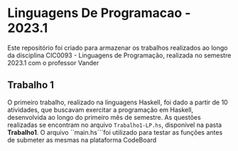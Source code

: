 # Linguagens De Programacao - 2023.1

Este repositório foi criado para armazenar os trabalhos realizados ao longo da disciplina CIC0093 - Linguagens de Programação, realizada no semestre 2023.1 com o professor Vander

## Trabalho 1

O primeiro trabalho, realizado na linguagens Haskell, foi dado a partir de 10 atividades, que buscavam exercitar a programação em Haskell, desenvolvida ao longo do primeiro mês de semestre. As questões realizadas se encontram no arquivo ``Trabalho1-LP.hs``, disponível na pasta **Trabalho1**. O arquivo ``main.hs```foi utilizado para testar as funções antes de submeter as mesmas na plataforma CodeBoard

